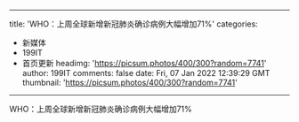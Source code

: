 
---
title: 'WHO：上周全球新增新冠肺炎确诊病例大幅增加71%'
categories: 
 - 新媒体
 - 199IT
 - 首页更新
headimg: 'https://picsum.photos/400/300?random=7741'
author: 199IT
comments: false
date: Fri, 07 Jan 2022 12:39:29 GMT
thumbnail: 'https://picsum.photos/400/300?random=7741'
---

<div>   
WHO：上周全球新增新冠肺炎确诊病例大幅增加71%  
</div>
            